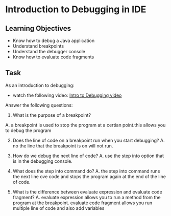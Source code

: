 # Introduction to Debugging in IDE

## Learning Objectives
- Know how to debug a Java application
- Understand breakpoints
- Understand the debugger console
- Know how to evaluate code fragments

## Task
As an introduction to debugging:
- watch the following video: [Intro to Debugging video](https://youtu.be/ErVZrVWZrko)


Answer the following questions:
1. What is the purpose of a breakpoint?

A. a breakpoint is used to stop the program at a certian point.this allows you to debug the program

2. Does the line of code on a breakpoint run when you start debugging?
A. no the line that the breakpoint is on will not run.

3. How do we debug the next line of code?
A. use the step into option that is in the debugging console.

4. What does the step into command do?
A. the step into command runs the next line ove code and stops the program again at the end of the line of code.

5. What is the difference between evaluate expression and evaluate code fragment?
A. evaluate expression allows you to run a method from the program at the breakpoint. 
evaluate code fragment allows you run multiple line of code and also add variables
